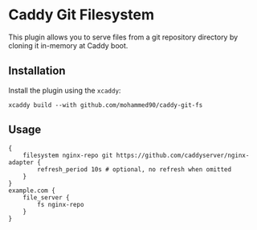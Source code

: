 Caddy Git Filesystem
====

This plugin allows you to serve files from a git repository directory by cloning it in-memory at Caddy boot.

## Installation

Install the plugin using the `xcaddy`:

```shell
xcaddy build --with github.com/mohammed90/caddy-git-fs
```

## Usage


```caddyfile
{
	filesystem nginx-repo git https://github.com/caddyserver/nginx-adapter {
		refresh_period 10s # optional, no refresh when omitted
	}
}
example.com {
	file_server {
		fs nginx-repo
	}
}

```
